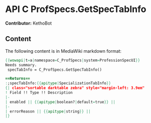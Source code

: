 # API C ProfSpecs.GetSpecTabInfo

**Contributor:** KethoBot

## Content

The following content is in MediaWiki markdown format:

```mediawiki
{{wowapi|t=a|namespace=C_ProfSpecs|system=ProfessionSpecUI}}
Needs summary.
 specTabInfo = C_ProfSpecs.GetSpecTabInfo()

==Returns==
:;specTabInfo:{{apitype|SpecializationTabInfo}}
{| class="sortable darktable zebra" style="margin-left: 3.9em"
! Field !! Type !! Description
|-
| enabled || {{apitype|boolean?|default=true}} || 
|-
| errorReason || {{apitype|string}} || 
|}
```